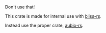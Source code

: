 Don't use that!

This crate is made for internal use with [bliss-rs](https://crates.io/crates/bliss-rs/).

Instead use the proper crate, [aubio-rs](https://crates.io/crates/aubio-rs).
